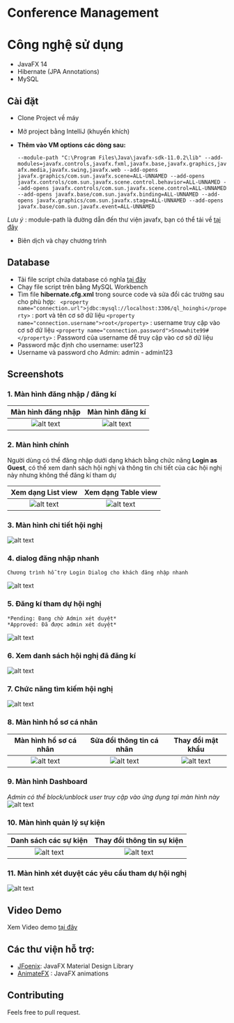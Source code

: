 # Conference Management 

# Công nghệ sử dụng
  - JavaFX 14
  - Hibernate (JPA Annotations)
  - MySQL

## Cài đặt 
  - Clone Project về máy
  - Mở project bằng IntelliJ (khuyến khích)
  - **Thêm vào VM options các dòng sau:**
    
    `--module-path
"C:\Program Files\Java\javafx-sdk-11.0.2\lib"
--add-modules=javafx.controls,javafx.fxml,javafx.base,javafx.graphics,javafx.media,javafx.swing,javafx.web
--add-opens javafx.graphics/com.sun.javafx.scene=ALL-UNNAMED
--add-opens javafx.controls/com.sun.javafx.scene.control.behavior=ALL-UNNAMED
--add-opens javafx.controls/com.sun.javafx.scene.control=ALL-UNNAMED
--add-opens javafx.base/com.sun.javafx.binding=ALL-UNNAMED
--add-opens javafx.graphics/com.sun.javafx.stage=ALL-UNNAMED
--add-opens javafx.base/com.sun.javafx.event=ALL-UNNAMED`

  *Lưu ý* : module-path là đường dẫn đến thư viện javafx, bạn có thể tải về [tại đây](https://gluonhq.com/products/javafx/)

  - Biên dịch và chạy chương trình
  
## Database
  - Tải file script chứa database có nghĩa [tại đây](https://drive.google.com/file/d/1514KkKKHfk5hEY4ELGGUKXHtgkrvdRm2/view?usp=sharing)
  - Chạy file script trên bằng MySQL Workbench
  - Tìm file **hibernate.cfg.xml** trong source code và sửa đổi các trường sau cho phù hợp:
    ` <property name="connection.url">jdbc:mysql://localhost:3306/ql_hoinghi</property>` : port và tên cơ sở dữ liệu 
    `<property name="connection.username">root</property>` : username truy cập vào cơ sở dữ liệu
    `<property name="connection.password">Snowwhite99#</property>` : Password của username để truy cập vào cơ sở dữ liệu
  - Password mặc định cho username: user123
  - Username và password cho Admin: admin - admin123
## Screenshots

  ### 1. Màn hình đăng nhập / đăng kí
  
  Màn hình đăng nhập            |  Màn hình đăng kí    |
:-------------------------:|:-------------------------:
![alt text](https://github.com/pduy99/Conference-Management/blob/master/screenshot/signin.png?raw=true) |  ![alt text](https://github.com/pduy99/Conference-Management/blob/master/screenshot/signup.png?raw=true) 

  ### 2. Màn hình chính
  Người dùng có thể đăng nhập dưới dạng khách bằng chức năng **Login as Guest**, có thể xem danh sách hội nghị và thông tin chi tiết của các hội nghị này nhưng không thể đăng kí tham dự
  
  Xem dạng List view           |  Xem dạng Table view   |
:-------------------------:|:-------------------------:
![alt text](https://github.com/pduy99/Conference-Management/blob/master/screenshot/guest_login.png?raw=true) |  ![alt text](https://github.com/pduy99/Conference-Management/blob/master/screenshot/tableview.png?raw=true) 

  ### 3. Màn hình chi tiết hội nghị
  
  ![alt text](https://github.com/pduy99/Conference-Management/blob/master/screenshot/detail.png?raw=true)

  ### 4. dialog đăng nhập nhanh
    Chương trình hỗ trợ Login Dialog cho khách đăng nhập nhanh
  ![alt text](https://github.com/pduy99/Conference-Management/blob/master/screenshot/login_dialog.png?raw=true)
  
  ### 5. Đăng kí tham dự hội nghị 
    *Pending: Đang chờ Admin xét duyệt*
    *Approved: Đã được admin xét duyệt*
![alt text](https://github.com/pduy99/Conference-Management/blob/master/screenshot/enroll.png?raw=true)

  ### 6. Xem danh sách hội nghị đã đăng kí

![alt text](https://github.com/pduy99/Conference-Management/blob/master/screenshot/my_conferences.png?raw=true)

  ### 7. Chức năng tìm kiếm hội nghị

![alt text](https://github.com/pduy99/Conference-Management/blob/master/screenshot/search.png?raw=true)

  ### 8. Màn hình hồ sơ cá nhân
Màn hình hồ sơ cá nhân            |  Sửa đổi thông tin cá nhân    | Thay đổi mật khẩu |
:-------------------------:|:-------------------------:|:---------------------:
![alt text](https://github.com/pduy99/Conference-Management/blob/master/screenshot/profile.png?raw=true) |  ![alt text](https://github.com/pduy99/Conference-Management/blob/master/screenshot/edit_profile.png?raw=true) | ![alt text](https://github.com/pduy99/Conference-Management/blob/master/screenshot/change_password.png?raw=true)

  ### 9. Màn hình Dashboard
   *Admin có thể block/unblock user truy cập vào ứng dụng tại màn hình này*
  ![alt text](https://github.com/pduy99/Conference-Management/blob/master/screenshot/Dashboard.png?raw=true)
  
  ### 10. Màn hình quản lý sự kiện
  
 Danh sách các sự kiện            |  Thay đổi thông tin sự kiện    |
:-------------------------:|:-------------------------:
![alt text](https://github.com/pduy99/Conference-Management/blob/master/screenshot/manage_conference.png?raw=true) |  ![alt text](https://github.com/pduy99/Conference-Management/blob/master/screenshot/edit_conference.png?raw=true) 
  
  ### 11. Màn hình xét duyệt các yêu cầu tham dự hội nghị
  ![alt text](https://github.com/pduy99/Conference-Management/blob/master/screenshot/management_pendingList.png?raw=true)
  
  
## Video Demo
Xem Video demo [tại đây](https://www.youtube.com/watch?v=HmuM40pd6n8)

## Các thư viện hỗ trợ:

  * [JFoenix](https://github.com/jfoenixadmin/JFoenix): JavaFX Material Design Library
  * [AnimateFX](https://github.com/Typhon0/AnimateFX) : JavaFX animations
  
## Contributing

  Feels free to pull request.
